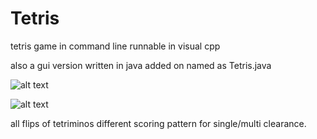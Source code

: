 # Tetris
tetris game in command line runnable in visual cpp

also a gui version written in java added on named as Tetris.java

![alt text](https://user-images.githubusercontent.com/25844897/64544991-cd2f1900-d349-11e9-92ec-73eba54acea2.jpg)

![alt text](https://user-images.githubusercontent.com/25844897/64544992-cd2f1900-d349-11e9-8b94-72119b715c25.jpg)

all flips of tetriminos 
different scoring pattern for single/multi clearance.
